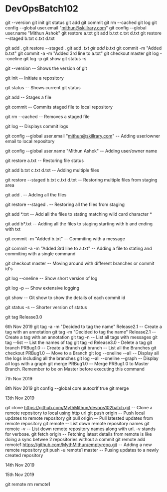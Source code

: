 # DevOpsBatch102
git --version
git init
git status
git add
git commit
git rm --cached
git log
git config --global user.email "mithun@skillrary.com"
git config --global user.name "Mithun Ashok"
git restore a.txt
git add b.txt c.txt d.txt
git restore --staged b.txt c.txt d.txt

git add .
git restore --staged .
git add *.txt
git add b*.txt
git commit -m "Added b.txt"
git commit -a -m "Added 3rd line to a.txt"
git checkout master
git log --oneline
git log -p
git show
git status -s



git --version -- Shows the version of git

git init -- Initiate a repository

git status -- Shows current git status

git add -- Stages a file

git commit -- Commits staged file to local repository

git rm --cached -- Removes a staged file 

git log -- Displays commit logs

git config --global user.email "mithun@skillrary.com" -- Adding user/owner email to local repository

git config --global user.name "Mithun Ashok" -- Adding user/owner name

git restore a.txt -- Restoring file status

git add b.txt c.txt d.txt -- Adding multiple files

git restore --staged b.txt c.txt d.txt -- Restoring multiple files from staging area

git add . -- Adding all the files

git restore --staged . -- Restoring all the files from staging

git add *.txt -- Add all the files to stating matching wild card character *

git add b*.txt -- Adding all the files to staging starting with b and ending with txt

git commit -m "Added b.txt" -- Commiting with a message

git commit -a -m "Added 3rd line to a.txt" -- Adding a file to stating and commiting with a single command

git checkout master -- Moving around with different branches or commit id's

git log --oneline -- Show short version of log

git log -p -- Show extensive logging

git show -- Git show to show the details of each commit id

git status -s -- Shorter version of status


git tag Release3.0


6th Nov 2019
git tag -a -m "Decided to tag the name" Release2.1  -- Create a tag with an annotation
git tag -m "Decided to tag the name" Release2.1 -- Create a tag with an annotation
git tag -n -- List all tags with messages
git tag --list  -- List the names of tag
git tag -d Release3.0 - Delete a tag
git branch PRBug1.0 -- Create a Branch
git branch -- List all the Branches
git checkout PRBug1.0 -- Move to a Branch
git log --oneline --all -- Display all the logs including all the branches
git log --all --oneline --graph -- Display all logs with a graph
git merge PRBug1.0 -- Merge PRBug1.0 to Master Branch. Remember to be on Master before executing this command

7th Nov 2019

8th Nov 2019
git config --global core.autocrlf true
git merge 


13th Nov 2019

git clone https://github.com/MythMithun/devops102batch.git  -- Clone a remote repository to local using http url
git push origin -- Push local updates to remote repository
git pull origin -- Pull latested updates from remote repository
git remote -- List down remote repository names
git remote -v -- List down remote repository names along with url. -v stands for verbose.
git fetch origin -- Fetching latest details from remote is like doing a sync betwee 2 repositories without a commit
git remote add remote1 https://github.com/MythMithun/emptyrepo.git  -- Adding a new remote repository
git push -u remote1 master -- Pusing updates to a newly created repository

14th Nov 2019


15th Nov 2019

git remote rm remote1
